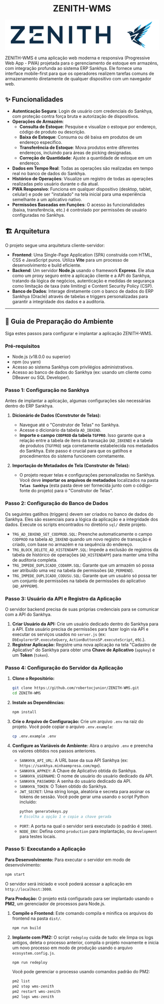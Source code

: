 # <h1 align="center">ZENITH-WMS</h1>

<img alt="gpt-oss-120" src="./docs/zenith.svg">

ZENITH-WMS é uma aplicação web moderna e responsiva (Progressive Web App - PWA) projetada para o gerenciamento de estoque em armazéns, com integração profunda ao sistema ERP Sankhya. Ele fornece uma interface mobile-first para que os operadores realizem tarefas comuns de armazenamento diretamente de qualquer dispositivo com um navegador web.

## ✨ Funcionalidades

*   **Autenticação Segura**: Login de usuário com credenciais do Sankhya, com proteção contra força bruta e autorização de dispositivos.
*   **Operações de Armazém**:
    *   **Consulta de Estoque**: Pesquise e visualize o estoque por endereço, código de produto ou descrição.
    *   **Baixa de Estoque**: Consuma ou dê baixa em produtos de um endereço específico.
    *   **Transferência de Estoque**: Mova produtos entre diferentes endereços, incluindo para áreas de picking designadas.
    *   **Correção de Quantidade**: Ajuste a quantidade de estoque em um endereço.
*   **Dados em Tempo Real**: Todas as operações são realizadas em tempo real no banco de dados do Sankhya.
*   **Histórico de Operações**: Visualize um registro de todas as operações realizadas pelo usuário durante o dia atual.
*   **PWA Responsivo**: Funciona em qualquer dispositivo (desktop, tablet, celular) e pode ser "instalado" na tela inicial para uma experiência semelhante a um aplicativo nativo.
*   **Permissões Baseadas em Funções**: O acesso às funcionalidades (baixa, transferência, etc.) é controlado por permissões de usuário configuradas no Sankhya.

## 🏗️ Arquitetura

O projeto segue uma arquitetura cliente-servidor:

*   **Frontend**: Uma Single-Page Application (SPA) construída com HTML, CSS e JavaScript puros. Utiliza **Vite** para um processo de desenvolvimento e build eficiente.
*   **Backend**: Um servidor **Node.js** usando o framework **Express**. Ele atua como um proxy seguro entre a aplicação cliente e a API do Sankhya, tratando da lógica de negócios, autenticação e medidas de segurança como limitação de taxa (rate limiting) e Content Security Policy (CSP).
*   **Banco de Dados**: Interage diretamente com o banco de dados do ERP Sankhya (Oracle) através de tabelas e triggers personalizadas para garantir a integridade dos dados e a auditoria.

---

## 🚀 Guia de Preparação do Ambiente

Siga estes passos para configurar e implantar a aplicação ZENITH-WMS.

### Pré-requisitos

*   Node.js (v18.0.0 ou superior)
*   npm (ou yarn)
*   Acesso ao sistema Sankhya com privilégios administrativos.
*   Acesso ao banco de dados do Sankhya (ex: usando um cliente como DBeaver ou SQL Developer).

### Passo 1: Configuração no Sankhya

Antes de implantar a aplicação, algumas configurações são necessárias dentro do ERP Sankhya.

1.  **Dicionário de Dados (Construtor de Telas):**
    *   Navegue até o "Construtor de Telas" no Sankhya.
    *   Acesse o dicionário da tabela `AD_IBXEND`.
    *   **Importe o campo `CODPROD` da tabela `TGFPRO`**. Isso garante que a relação entre a tabela de itens da transação (`AD_IBXEND`) e a tabela de produtos (`TGFPRO`) seja corretamente estabelecida nos metadados do Sankhya. Este passo é crucial para que os gatilhos e procedimentos do sistema funcionem corretamente.

2.  **Importação de Metadados de Tela (Construtor de Telas):**
    *   O projeto requer telas e configurações personalizadas no Sankhya. Você deve **importar os arquivos de metadados** localizados na pasta **`Telas Sankhya`** (esta pasta deve ser fornecida junto com o código-fonte do projeto) para o "Construtor de Telas".

### Passo 2: Configuração do Banco de Dados

Os seguintes gatilhos (triggers) devem ser criados no banco de dados do Sankhya. Eles são essenciais para a lógica da aplicação e a integridade dos dados. Execute os scripts encontrados no diretório `sql/` deste projeto.

*   `TRG_AD_IBXEND_SET_CODPROD.SQL`: Preenche automaticamente o campo `CODPROD` na tabela `AD_IBXEND` quando um novo registro de transação é criado, com base no armazém e na sequência do endereço.
*   `TRG_BLOCK_DELETE_AD_HISTENDAPP.SQL`: Impede a exclusão de registros da tabela de histórico de operações (`AD_HISTENDAPP`) para manter uma trilha de auditoria completa.
*   `TRG_IMPEDE_DUPLICADO_CODARM.SQL`: Garante que um armazém só possa ser atribuído uma vez na tabela de permissões (`AD_PERMEND`).
*   `TRG_IMPEDE_DUPLICADO_CODUSU.SQL`: Garante que um usuário só possa ter um conjunto de permissões na tabela de permissões do aplicativo (`AD_APPPERM`).

### Passo 3: Usuário da API e Registro da Aplicação

O servidor backend precisa de suas próprias credenciais para se comunicar com a API do Sankhya.

1.  **Criar Usuário da API:** Crie um usuário dedicado dentro do Sankhya para a API. Este usuário precisa de permissões para fazer login via API e executar os serviços usados no `server.js` (ex: `DbExplorerSP.executeQuery`, `ActionButtonsSP.executeScript`, etc.).
2.  **Registrar Aplicação:** Registre uma nova aplicação na tela "Cadastro de Aplicativo" do Sankhya para obter uma **Chave de Aplicativo** (`appkey`) e um **Token** (`token`).

### Passo 4: Configuração do Servidor da Aplicação

1.  **Clone o Repositório:**
    ```bash
    git clone https://github.com/robertocjunior/ZENITH-WMS.git
    cd ZENITH-WMS
    ```

2.  **Instale as Dependências:**
    ```bash
    npm install
    ```

3.  **Crie o Arquivo de Configuração:**
    Crie um arquivo `.env` na raiz do projeto. Você pode copiar o arquivo `.env.example`:
    ```bash
    cp .env.example .env
    ```

4.  **Configure as Variáveis de Ambiente:**
    Abra o arquivo `.env` e preencha os valores obtidos nos passos anteriores.

    *   `SANKHYA_API_URL`: A URL base da sua API Sankhya (ex: `https://sankhya.minhaempresa.com/mge`).
    *   `SANKHYA_APPKEY`: A Chave de Aplicativo obtida do Sankhya.
    *   `SANKHYA_USERNAME`: O nome de usuário do usuário dedicado da API.
    *   `SANKHYA_PASSWORD`: A senha do usuário dedicado da API.
    *   `SANKHYA_TOKEN`: O Token obtido do Sankhya.
    *   `JWT_SECRET`: Uma string longa, aleatória e secreta para assinar os tokens de sessão. Você pode gerar uma usando o script Python incluído:
        ```bash
        python generatekeys.py
        # Escolha a opção 1 e copie a chave gerada
        ```
    *   `PORT`: A porta na qual o servidor será executado (o padrão é `3000`).
    *   `NODE_ENV`: Defina como `production` para implantação, ou `development` para testes locais.

### Passo 5: Executando a Aplicação

**Para Desenvolvimento:**
Para executar o servidor em modo de desenvolvimento:
```bash
npm start
```
O servidor será iniciado e você poderá acessar a aplicação em `http://localhost:3000`.

**Para Produção:**
O projeto está configurado para ser implantado usando o **PM2**, um gerenciador de processos para Node.js.

1.  **Compile o Frontend:**
    Este comando compila e minifica os arquivos do frontend na pasta `dist/`.
    ```bash
    npm run build
    ```

2.  **Implante com PM2:**
    O script `redeploy` cuida de tudo: ele limpa os logs antigos, deleta o processo anterior, compila o projeto novamente e inicia um novo processo em modo de produção usando o arquivo `ecosystem.config.js`.
    ```bash
    npm run redeploy
    ```

    Você pode gerenciar o processo usando comandos padrão do PM2:
    ```bash
    pm2 list
    pm2 stop wms-zenith
    pm2 restart wms-zenith
    pm2 logs wms-zenith
    ```